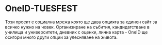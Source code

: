 # OneID-TUESFEST
Този проект е социална мрежа която ще дава опцията за единен сайт за всичко нужно на човек. Oрганизиране на събития, кандидатстване в училища и университети, дневник с оценки, лична карта - OneID ще осигори много други опции за улесняване на живота.
